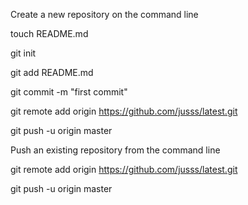 Create a new repository on the command line


touch README.md

git init

git add README.md

git commit -m "first commit"

git remote add origin https://github.com/jusss/latest.git

git push -u origin master

Push an existing repository from the command line


git remote add origin https://github.com/jusss/latest.git

git push -u origin master
